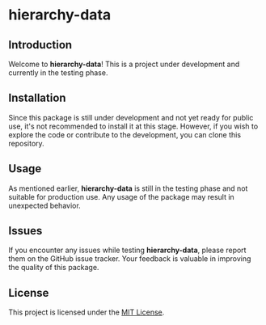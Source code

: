 # hierarchy-data

## Introduction
Welcome to **hierarchy-data**! This is a project under development and currently in the testing phase. 

## Installation
Since this package is still under development and not yet ready for public use, it's not recommended to install it at this stage. However, if you wish to explore the code or contribute to the development, you can clone this repository.

## Usage
As mentioned earlier, **hierarchy-data** is still in the testing phase and not suitable for production use. Any usage of the package may result in unexpected behavior. 

## Issues
If you encounter any issues while testing **hierarchy-data**, please report them on the GitHub issue tracker. Your feedback is valuable in improving the quality of this package.

## License
This project is licensed under the [MIT License](LICENSE).
